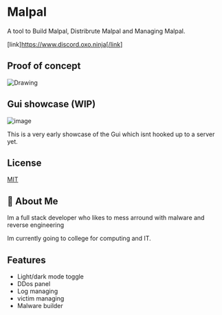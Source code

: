 
# Malpal

A tool to Build Malpal, Distribrute Malpal and Managing Malpal.

[link]https://www.discord.oxo.ninja[/link]

## Proof of concept 

![Drawing](https://github.com/Hina-kari/Malpal/assets/141752924/fe0dd717-8f69-4ebd-b3d1-07067bf4ed29)

## Gui showcase (WIP)

![image](https://github.com/Hina-kari/Malpal/assets/141752924/73ee5adb-38ec-4342-9d12-9e7193e30819)

    
This is a very early showcase of the Gui which isnt hooked up to a server yet.
## License

[MIT](https://choosealicense.com/licenses/mit/)


## 🚀 About Me

Im a full stack developer who likes to mess arround with malware and reverse engineering 

Im currently going to college for computing and IT.


## Features

- Light/dark mode toggle
- DDos panel
- Log managing
- victim managing
- Malware builder


